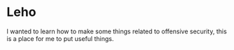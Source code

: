 # Leho
I wanted to learn how to make some things related to offensive security, this is a place for me to put useful things.
